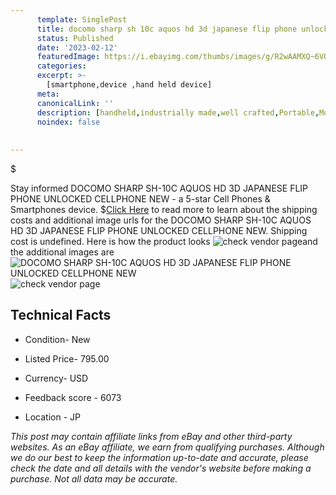```yaml
---
      template: SinglePost
      title: docomo sharp sh 10c aquos hd 3d japanese flip phone unlocked cellphone new
      status: Published
      date: '2023-02-12'
      featuredImage: https://i.ebayimg.com/thumbs/images/g/R2wAAMXQ~6VQ65vl/s-l225.jpg
      categories: 
      excerpt: >-
        [smartphone,device ,hand held device]
      meta:
      canonicalLink: ''
      description: [handheld,industrially made,well crafted,Portable,Mobile,Compact,Convenient,Lightweight,Maneuverable,Man-portable,Miniature,Carriable,Hand-held,Light,Holdable,Transportable,Mobile device,Pocket-sized,On-the-go,Wireless,Cordless,Compact size,Convenient size, smartphone,device ,hand held device]
      noindex: false
      
        
---
```

$

Stay informed DOCOMO SHARP SH-10C AQUOS HD 3D JAPANESE FLIP PHONE UNLOCKED CELLPHONE NEW - a 5-star Cell Phones & Smartphones device.
$[Click Here](https://www.ebay.com/itm/234150398922?hash=item3684738bca%3Ag%3AR2wAAMXQ%7E6VQ65vl&mkevt=1&mkcid=1&mkrid=711-53200-19255-0&campid=%253CePNCampaignId%253E&customid=%253CreferenceId%253E&toolid=10049) to read more to learn about the shipping costs and additional image urls for the DOCOMO SHARP SH-10C AQUOS HD 3D JAPANESE FLIP PHONE UNLOCKED CELLPHONE NEW. Shipping cost is undefined. Here is how the product looks ![check vendor page](https://i.ebayimg.com/thumbs/images/g/R2wAAMXQ~6VQ65vl/s-l225.jpg)and the additional images are![DOCOMO SHARP SH-10C AQUOS HD 3D JAPANESE FLIP PHONE UNLOCKED CELLPHONE NEW](https://i.ebayimg.com/images/g/R2wAAMXQ~6VQ65vl/s-l960.jpg)![check vendor page](https://origin-galleryplus.ebayimg.com/ws/web/234150398922_2_0_1/225x225.jpg,https://origin-galleryplus.ebayimg.com/ws/web/234150398922_3_0_1/225x225.jpg,https://origin-galleryplus.ebayimg.com/ws/web/234150398922_4_0_1/225x225.jpg,https://origin-galleryplus.ebayimg.com/ws/web/234150398922_5_0_1/225x225.jpg,https://origin-galleryplus.ebayimg.com/ws/web/234150398922_6_0_1/225x225.jpg,https://origin-galleryplus.ebayimg.com/ws/web/234150398922_7_0_1/225x225.jpg,https://origin-galleryplus.ebayimg.com/ws/web/234150398922_8_0_1/225x225.jpg,https://origin-galleryplus.ebayimg.com/ws/web/234150398922_9_0_1/225x225.jpg,https://origin-galleryplus.ebayimg.com/ws/web/234150398922_10_0_1/225x225.jpg)



 ## Technical Facts 



     
      

 - Condition- New 


      

 - Listed Price- 795.00 


      

 - Currency- USD 


      

 - Feedback score - 6073 


      

 - Location - JP 


      
      

 *_This post may contain affiliate links from eBay and other third-party websites. As an eBay affiliate, we earn from qualifying purchases. Although we do our best to keep the information up-to-date and accurate, please check the date and all details with the vendor's website before making a purchase. Not all data may be accurate._*






